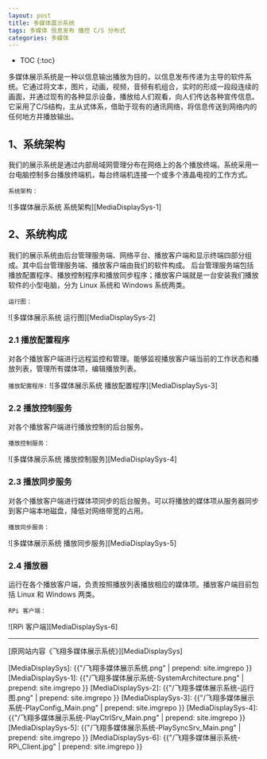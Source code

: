 ```yaml
---
layout: post
title: 多媒体展示系统
tags: 多媒体 信息发布 播控 C/S 分布式
categories: 多媒体
---
```


* TOC
{:toc}

多媒体展示系统是一种以信息输出播放为目的，以信息发布传递为主导的软件系统。它通过将文本，图片，动画，视频，音频有机组合，实时的形成一段段连续的画面，并通过现有的各种显示设备，播放给人们观看，向人们传达各种宣传信息。它采用了C/S结构，主从式体系，借助于现有的通讯网络，将信息传送到网络内的任何地方并播放输出。

## 1、系统架构
我们的展示系统是通过内部局域网管理分布在网络上的各个播放终端。系统采用一台电脑控制多台播放终端机，每台终端机连接一个或多个液晶电视的工作方式。

`系统架构：`

![多媒体展示系统 系统架构][MediaDisplaySys-1]

## 2、系统构成
我们的展示系统由后台管理服务端、网络平台、播放客户端和显示终端四部分组成。其中后台管理服务端、播放客户端由我们的软件构成。 后台管理服务端包括播放配置程序、播放控制程序和播放同步程序；播放客户端就是一台安装我们播放软件的小型电脑，分为 Linux 系统和 Windows 系统两类。

`运行图：`

![多媒体展示系统 运行图][MediaDisplaySys-2]

### 2.1 播放配置程序

对各个播放客户端进行远程监控和管理。能够监视播放客户端当前的工作状态和播放列表，管理所有媒体项，编辑播放列表。

`播放配置程序:`
![多媒体展示系统 播放配置程序][MediaDisplaySys-3]

### 2.2 播放控制服务

对各个播放客户端进行播放控制的后台服务。

`播放控制服务：`

![多媒体展示系统 播放控制服务][MediaDisplaySys-4]

### 2.3 播放同步服务

对各个播放客户端进行媒体项同步的后台服务。可以将播放的媒体项从服务器同步到客户端本地磁盘，降低对网络带宽的占用。

`播放同步服务：`

![多媒体展示系统 播放同步服务][MediaDisplaySys-5]

### 2.4 播放器

运行在各个播放客户端，负责按照播放列表播放相应的媒体项。播放客户端目前包括 Linux 和 Windows 两类。

`RPi 客户端：`

![RPi 客户端][MediaDisplaySys-6]

---

[原网站内容《飞翔多媒体展示系统》][MediaDisplaySys]


[MediaDisplaySys]: {{"/飞翔多媒体展示系统.png" | prepend: site.imgrepo }}
[MediaDisplaySys-1]: {{"/飞翔多媒体展示系统-SystemArchitecture.png" | prepend: site.imgrepo }}
[MediaDisplaySys-2]: {{"/飞翔多媒体展示系统-运行图.png" | prepend: site.imgrepo }}
[MediaDisplaySys-3]: {{"/飞翔多媒体展示系统-PlayConfig_Main.png" | prepend: site.imgrepo }}
[MediaDisplaySys-4]: {{"/飞翔多媒体展示系统-PlayCtrlSrv_Main.png" | prepend: site.imgrepo }}
[MediaDisplaySys-5]: {{"/飞翔多媒体展示系统-PlaySyncSrv_Main.png" | prepend: site.imgrepo }}
[MediaDisplaySys-6]: {{"/飞翔多媒体展示系统-RPi_Client.jpg" | prepend: site.imgrepo }}